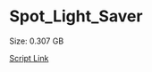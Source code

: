 # Spot_Light_Saver

Size: 0.307 GB

[Script Link](https://github.com/liuyal/Archive/blob/master/Python/Utilities/Miscellaneous/spotlight_saver.py)